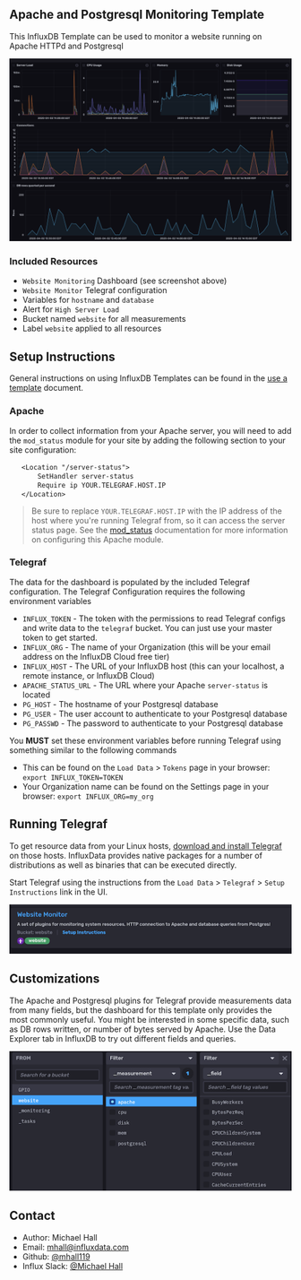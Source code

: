 ## Apache and Postgresql Monitoring Template

This InfluxDB Template can be used to monitor a website running on Apache HTTPd and Postgresql

![Website Monitoring Dashboard Screenshot](img/Dashboard.png)

### Included Resources

- `Website Monitoring` Dashboard (see screenshot above)
- `Website Monitor` Telegraf configuration
- Variables for `hostname` and `database`
- Alert for `High Server Load`
- Bucket named `website` for all measurements
- Label `website` applied to all resources


## Setup Instructions

General instructions on using InfluxDB Templates can be found in the [use a template](../docs/use_a_template.md) document.

### Apache

In order to collect information from your Apache server, you will need to add the `mod_status` module for your site by adding the following section to your site configuration:

 ```
    <Location "/server-status">
        SetHandler server-status
        Require ip YOUR.TELEGRAF.HOST.IP
    </Location>
```

> Be sure to replace `YOUR.TELEGRAF.HOST.IP` with the IP address of the host where you're running Telegraf from, so it can access the server status page. See the [mod_status](https://httpd.apache.org/docs/2.4/mod/mod_status.html) documentation for more information on configuring this Apache module.

### Telegraf    
  The data for the dashboard is populated by the included Telegraf configuration. The Telegraf Configuration requires the following environment variables
    
  - `INFLUX_TOKEN` - The token with the permissions to read Telegraf configs and write data to the `telegraf` bucket. You can just use your master token to get started.
  - `INFLUX_ORG` - The name of your Organization (this will be your email address on the InfluxDB Cloud free tier)
  - `INFLUX_HOST` - The URL of your InfluxDB host (this can your localhost, a remote instance, or InfluxDB Cloud)
  - `APACHE_STATUS_URL` - The URL where your Apache `server-status` is located
  - `PG_HOST` - The hostname of your Postgresql database
  - `PG_USER` - The user account to authenticate to your Postgresql database
  - `PG_PASSWD` - The password to authenticate to your Postgresql database

  You **MUST** set these environment variables before running Telegraf using something similar to the following commands
    
  - This can be found on the `Load Data` > `Tokens` page in your browser: `export INFLUX_TOKEN=TOKEN`
  - Your Organization name can be found on the Settings page in your browser: `export INFLUX_ORG=my_org`

## Running Telegraf

  To get resource data from your Linux hosts, [download and install Telegraf](https://portal.influxdata.com/downloads/) on those hosts. InfluxData provides native packages for a number of distributions as well as binaries that can be executed directly.

  Start Telegraf using the instructions from the `Load Data` > `Telegraf` > `Setup Instructions` link in the UI.

![Telegraf Setup Instructions](./img/telegraf_instructions.png)

## Customizations

The Apache and Postgresql plugins for Telegraf provide measurements data from many fields, but the dashboard for this template only provides the most commonly useful. You might be interested in some specific data, such as DB rows written, or number of bytes served by Apache. Use the Data Explorer tab in InfluxDB to try out different fields and queries.

![Data Explorer Fields](./img/data_fields.png)

## Contact

- Author: Michael Hall
- Email: mhall@influxdata.com
- Github: [@mhall119](https://github.com/mhall119)
- Influx Slack: [@Michael Hall](https://influxdata.com/slack)